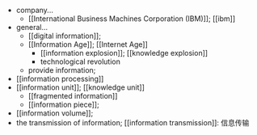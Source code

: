 - company...
    - [[International Business Machines Corporation (IBM)]]; [[ibm]]
- general...
    - [[digital information]];
    - [[Information Age]]; [[Internet Age]]
        - [[information explosion]]; [[knowledge explosion]]
        - technological revolution
    - provide information;
- [[information processing]]
- [[information unit]]; [[knowledge unit]]
    - [[fragmented information]]
    - [[information piece]];
- [[information volume]];
- the transmission of information; [[information transmission]]: 信息传输
